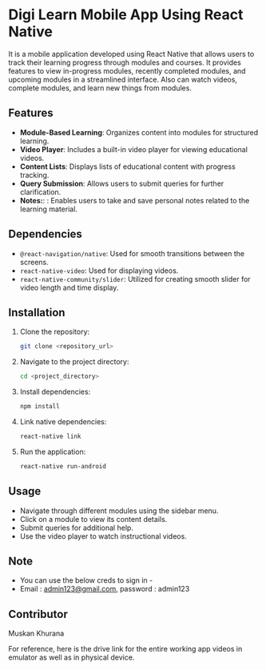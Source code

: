 # Digi Learn Mobile App Using React Native

It is a mobile application developed using React Native that allows users to track their learning progress through modules and courses. It provides features to view in-progress modules, recently completed modules, and upcoming modules in a streamlined interface. Also can watch videos, complete modules, and learn new things from modules.

## Features

- **Module-Based Learning**: Organizes content into modules for structured learning.
- **Video Player**: Includes a built-in video player for viewing educational videos.
- **Content Lists**: Displays lists of educational content with progress tracking.
- **Query Submission**: Allows users to submit queries for further clarification.
- **Notes:**: : Enables users to take and save personal notes related to the learning material.

## Dependencies

- `@react-navigation/native`: Used for smooth transitions between the screens.
- `react-native-video`: Used for displaying videos.
- `react-native-community/slider`: Utilized for creating smooth slider for video length and time display.

## Installation

1. Clone the repository:

   ```bash
   git clone <repository_url>
   ```

2. Navigate to the project directory:

   ```bash
   cd <project_directory>
   ```

3. Install dependencies:

   ```bash
   npm install
   ```

4. Link native dependencies:

   ```bash
   react-native link
   ```

5. Run the application:

   ```bash
   react-native run-android
   ```

## Usage

- Navigate through different modules using the sidebar menu.
- Click on a module to view its content details.
- Submit queries for additional help.
- Use the video player to watch instructional videos.

## Note

- You can use the below creds to sign in -
- Email : admin123@gmail.com, password : admin123

## Contributor

Muskan Khurana

For reference, here is the drive link for the entire working app videos in emulator as well as in physical device.

